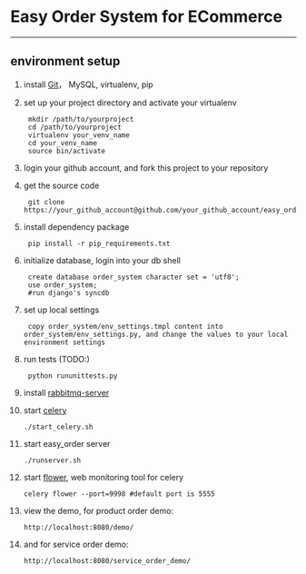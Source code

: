 Easy Order System for ECommerce
================

-----------------------------------------------------------
## environment setup

1. install [Git](http://en.wikipedia.org/wiki/Git_%28software%29 "Git")， MySQL, virtualenv, pip 

2. set up your project directory and activate your virtualenv

		mkdir /path/to/yourproject
		cd /path/to/yourproject
		virtualenv your_venv_name
		cd your_venv_name 
		source bin/activate

3. login your github account, and fork this project to your repository

4. get the source code

		git clone https://your_github_account@github.com/your_github_account/easy_order.git

5. install dependency package

		pip install -r pip_requirements.txt 

6. initialize database, login into your db shell

		create database order_system character set = 'utf8';
		use order_system;
		#run django's syncdb	

7. set up local settings

		copy order_system/env_settings.tmpl content into order_system/env_settings.py, and change the values to your local environment settings

8. run tests (TODO:)

		python rununittests.py 

9. install [rabbitmq-server](http://www.rabbitmq.com/install-debian.html "install rabbitmq-server on ubuntu")

10. start [celery](http://www.celeryproject.org/ "celery")
  
                
		./start_celery.sh 

11. start easy_order server

		./runserver.sh 
            
12. start [flower](https://github.com/mher/flower "flower"), web monitoring tool for celery
                
		celery flower --port=9998 #default port is 5555


13. view the demo, for product order demo:
                
		http://localhost:8080/demo/


13. and for service order demo:
                
		http://localhost:8080/service_order_demo/




